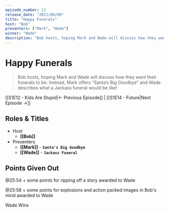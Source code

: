 ```yaml
---
episode_number: 13
release_date: "2021/08/09"
title: "Happy Funerals"
host: "Bob"
presenters: ["Mark", "Wade"]
winner: "Wade"
description: "Bob hosts, hoping Mark and Wade will discuss how they want their funerals to be. Instead, Mark offers “Santa’s Big Goodbye” and Wade describes what a Jackass funeral would be like!"
---
```


# Happy Funerals

> Bob hosts, hoping Mark and Wade will discuss how they want their funerals to be. Instead, Mark offers “Santa’s Big Goodbye” and Wade describes what a Jackass funeral would be like!

[[S1E12 - Kids Are Stupid|← Previous Episode]] | [[S1E14 - Future|Next Episode →]]

## Roles & Titles

- Host
  - **[[Bob]]**
- Presenters
  - **[[Mark]]** - **`Santa's Big Goodbye`**
  - **[[Wade]]** - **`Jackass Funeral`**

## Points Given Out

@25:54 + some points for ripping off a story awarded to Wade

@25:58 + some points for explosions and action packed images in Bob's mind awarded to Wade

Wade Wins
